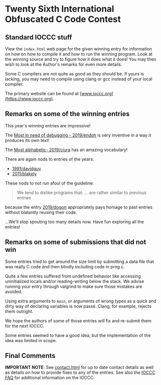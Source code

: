 # Twenty Sixth International Obfuscated C Code Contest


## Standard IOCCC stuff

View the `index.html` web page for the given winning entry for information on how
on how to compile it and how to run the winning program.
Look at the winning source and try to figure how it does what it does!
You may then wish to look at the Author's remarks for even more details.

Some C compilers are not quite as good as they should be.  If yours is
lacking, you may need to compile using clang or gcc instead of your local
compiler.

The primary website can be found at [www.ioccc.org](https://www.ioccc.org).

## Remarks on some of the winning entries

This year's winning entries are impressive!

The [Most in need of debugging - 2019/endoh](endoh/index.html) is very inventive in
a way it produces its own text!

The [Most alphabetic- 2019/ciura](ciura/index.html) has an amazing
vocabulary!

There are again nods to entries of the years:

* [1991/davidguy](../1991/davidguy/index.html)
* [2011/blakely](../2011/blakely/index.html)

These nods to not run afoul of the guideline:

> We tend to dislike programs that:
> ...
> are rather similar to previous entries

because the entry [2019/dogon](dogon/index.html) appropriately pays homage
to past entries without blatantly reusing their code.

...We'll stop spouting too many details now. Have fun exploring all the entries!


## Remarks on some of submissions that did not win

Some entries tried to get around the size limit by submitting a data
file that was really C code and then blindly including code in prog.c.

Quite a few entries suffered from undefined behavior like accessing
uninitialized locals and/or reading-writing below the stack.
We advise running your entry through valgrind to make sure those mistakes
are avoided.

Using extra arguments to `main`, or arguments of wrong types as a quick and dirty
way of declaring variables is now passé. Clang, for example, rejects them outright.

We hope the authors of some of those entries will fix and re-submit
them for the next IOCCC.

Some entries seemed to have a good idea, but the implementation of
the idea was limited in scope.


## Final Comments

**IMPORTANT NOTE**: See [contact.html](../contact.html) for up to date contact details
as well as details on how to provide fixes to any of the entries.
See also the [IOCCC FAQ](../faq.html) for additional information on the IOCCC.

<!--

    Copyright © 1984-2024 by Landon Curt Noll. All Rights Reserved.

    You are free to share and adapt this file under the terms of this license:

        Creative Commons Attribution-ShareAlike 4.0 International (CC BY-SA 4.0)

    For more information, see:

        https://creativecommons.org/licenses/by-sa/4.0/

-->
